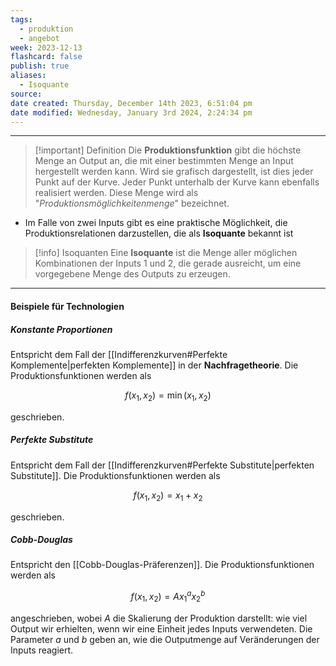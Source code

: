 ```yaml
---
tags:
  - produktion
  - angebot
week: 2023-12-13
flashcard: false
publish: true
aliases:
  - Isoquante
source: 
date created: Thursday, December 14th 2023, 6:51:04 pm
date modified: Wednesday, January 3rd 2024, 2:24:34 pm
---
```

***

> [!important] Definition
> Die **Produktionsfunktion** gibt die höchste Menge an Output an, die mit einer bestimmten Menge an Input hergestellt werden kann. Wird sie grafisch dargestellt, ist dies jeder Punkt auf der Kurve. Jeder Punkt unterhalb der Kurve kann ebenfalls realisiert werden. Diese Menge wird als "_Produktionsmöglichkeitenmenge_" bezeichnet.

- Im Falle von zwei Inputs gibt es eine praktische Möglichkeit, die Produktionsrelationen darzustellen, die als **Isoquante** bekannt ist

> [!info] Isoquanten
> Eine **Isoquante** ist die Menge aller möglichen Kombinationen der Inputs 1 und 2, die gerade ausreicht, um eine vorgegebene Menge des Outputs zu erzeugen.

***
#### Beispiele für Technologien

##### Konstante Proportionen
Entspricht dem Fall der [[Indifferenzkurven#Perfekte Komplemente|perfekten Komplemente]] in der **Nachfragetheorie**. Die Produktionsfunktionen werden als

$$
f(x_{1},x_{2}) = \min (x_{1},x_{2})
$$

geschrieben.

##### Perfekte Substitute
Entspricht dem Fall der [[Indifferenzkurven#Perfekte Substitute|perfekten Substitute]]. Die Produktionsfunktionen werden als

$$
f(x_{1},x_{2}) = x_{1} + x_{2}
$$

geschrieben.

##### Cobb-Douglas
Entspricht den [[Cobb-Douglas-Präferenzen]]. Die Produktionsfunktionen werden als

$$
f(x_{1},x_{2}) = Ax_{1}^{a}x_{2}^{b}
$$

angeschrieben, wobei $A$ die Skalierung der Produktion darstellt: wie viel Output wir erhielten, wenn wir eine Einheit jedes Inputs verwendeten. Die Parameter $a$ und $b$ geben an, wie die Outputmenge auf Veränderungen der Inputs reagiert.